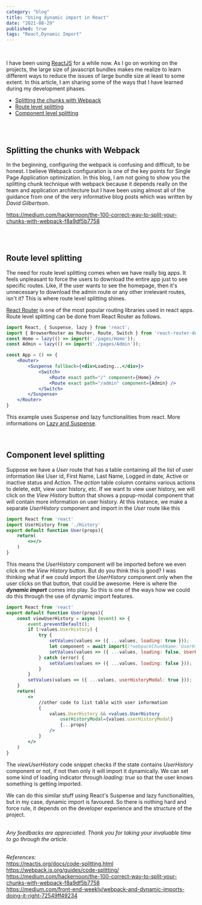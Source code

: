 ```yaml
---
category: "blog"
title: "Using dynamic import in React"
date: "2021-08-29"
published: true
tags: "React,Dynamic Import"
---
```

<br>

I have been using [ReactJS](https://reactjs.org/) for a while now. As I go on working on the projects, the large size of javascript bundles makes me realize to learn different ways to reduce the issues of large bundle size at least to some extent. In this article, I am sharing some of the ways that I have learned during my development phases.
<br>

- [Splitting the chunks with Webpack](#splitting-the-chunks-with-webpack)
- [Route level splitting](#route-level-splitting)
- [Component level splitting](#component-level-splitting)

<br>
<br>

## Splitting the chunks with Webpack
In the beginning, configuring the webpack is confusing and difficult, to be honest. I believe Webpack configuration is one of the key points for Single Page Application optimization. In this blog, I am not going to show you the splitting chunk technique with webpack because it depends really on the team and application architecture but I have been using almost all of the guidance from one of the very informative blog posts which was written by _David Gilbertson_.

https://medium.com/hackernoon/the-100-correct-way-to-split-your-chunks-with-webpack-f8a9df5b7758

<br>
<br>

## Route level splitting
The need for route level splitting comes when we have really big apps. It feels unpleasant to force the users to download the entire app just to see specific routes. Like, if the user wants to see the homepage, then it's unnecessary to download the admin route or any other irrelevant routes, isn't it? This is where route level splitting shines.

[React Router](https://reactrouter.com/) is one of the most popular routing libraries used in react apps. Route level splitting can be done from React Router as follows.

```jsx
import React, { Suspense, lazy } from 'react';
import { BrowserRouter as Router, Route, Switch } from 'react-router-dom';
const Home = lazy(() => import('./pages/Home'));
const Admin = lazy(() => import('./pages/Admin'));

const App = () => {
    <Router>
        <Suspense fallback={<div>Loading...</div>}>
            <Switch>
                <Route exact path="/" component={Home} />
                <Route exact path="/admin" component={Admin} />
            </Switch>
        </Suspense>
    </Router>
}
```

This example uses Suspense and lazy functionalities from react. More informations on [Lazy and Suspense](https://reactjs.org/docs/code-splitting.html#reactlazy).
<br>
<br>
<br>

## Component level splitting
Suppose we have a _User_ route that has a table containing all the list of user information like User id, First Name, Last Name, Logged in date, Active or inactive status and Action. The _action_ table column contains various actions to delete, edit, view user history, etc. If we want to view user history, we will click on the _View History_ button that shows a popup-modal component that will contain more information on user history. At this instance, we make a separate _UserHistory_ component and import in the _User_ route like this
```jsx
import React from 'react'
import UserHistory from './History'
export default function User(props){
    return(
        <></>
    )
}
```
This means the _UserHistory_ component will be imported before we even click on the _View History_ button. But do you think this is good? I was thinking what if we could import the _UserHistory_ component only when the user clicks on that button, that could be awesome. Here is where the _**dynamic import**_ comes into play. So this is one of the ways how we could do this through the use of dynamic import features.
```jsx
import React from 'react'
export default function User(props){
    const viewUserHistory = async (event) => {
        event.preventDefault();
        if (!values.UserHistory) {
            try {
                setValues(values => ({ ...values, loading: true }));
                let component = await import(/*webpackChunkName:'UserHistory'*/ './History');
                setValues(values => ({ ...values, loading: false, UserHistory: component.default }));
            } catch (error) {
                setValues(values => ({ ...values, loading: false }));
            }
        }
        setValues(values => ({ ...values, userHistoryModal: true }));
    }
    return(
        <>
            //other code to list table with user information 
            {
                values.UserHistory && <values.UserHistory
                    userHistoryModal={values.userHistoryModal}
                    {...props}
                />
            }
        </>
    )
}
```
The _viewUserHistory_ code snippet checks if the state contains _UserHistory_ component or not, if not then only it will import it dynamically. We can set some kind of loading indicator through _loading: true_ so that the user knows something is getting imported.<br>

We can do this similar stuff using React's Suspense and lazy functionalities, but in my case, dynamic import is favoured. So there is nothing hard and force rule, it depends on the developer experience and the structure of the project.
<br>
<br>

_Any feedbacks are appreciated. Thank you for taking your invaluable time to go through the article._
<br>
<br>

*References:*
<br>https://reactjs.org/docs/code-splitting.html
<br>https://webpack.js.org/guides/code-splitting/
<br>https://medium.com/hackernoon/the-100-correct-way-to-split-your-chunks-with-webpack-f8a9df5b7758
<br>https://medium.com/front-end-weekly/webpack-and-dynamic-imports-doing-it-right-72549ff49234